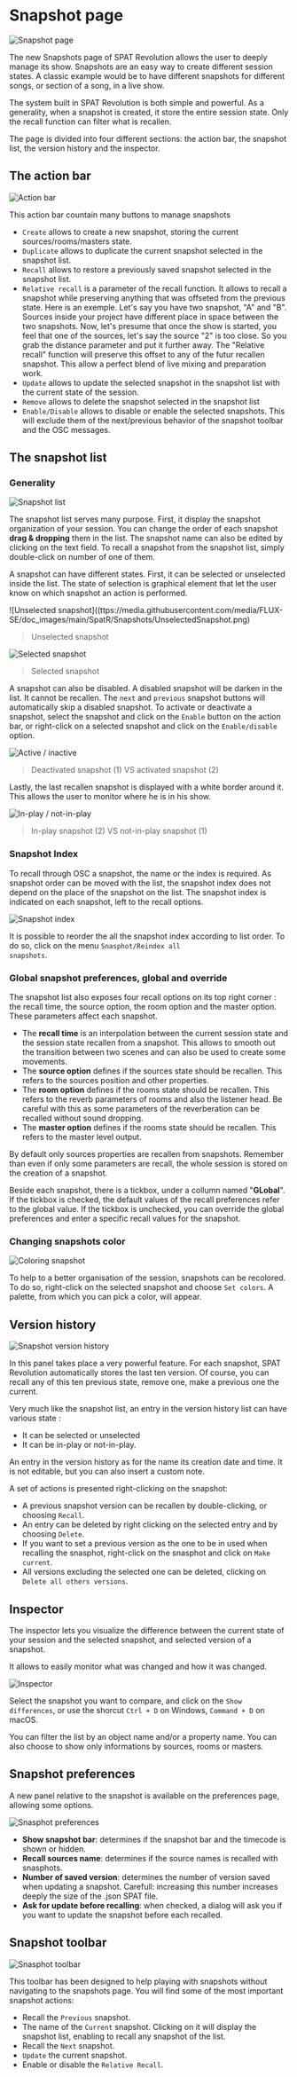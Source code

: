 # Snapshot page

![Snapshot page](https://media.githubusercontent.com/media/FLUX-SE/doc_images/main/SpatR/Snapshots/Page.png)

The new Snapshots page of SPAT Revolution allows the user to deeply manage its show. Snapshots are an easy way to create different session states. A classic example would be to have different snapshots for different songs, or section of a song, in a live show.

The system built in SPAT Revolution is both simple and powerful. As a generality, when a snapshot is created, it store the entire session state. Only the recall function can filter what is recallen.

The page is divided into four different sections: the action bar, the snapshot list, the version history and the inspector.

## The action bar

![Action bar](https://media.githubusercontent.com/media/FLUX-SE/doc_images/main/SpatR/Snapshots/ActionBar.png)

This action bar countain many buttons to manage snapshots

- <code>Create</code> allows to create a new snapshot, storing the current sources/rooms/masters state.
- <code>Duplicate</code> allows to duplicate the current snapshot selected in the snapshot list.
- <code>Recall</code> allows to restore a previously saved snapshot selected in the snapshot list.
- <code>Relative recall</code> is a parameter of the recall function. It allows to recall a snapshot while preserving anything that was offseted from the previous state. Here is an exemple. Let's say you have two snapshot, "A" and "B". Sources inside your project have different place in space between the two snapshots. Now, let's presume that once the show is started, you feel that one of the sources, let's say the source "2" is too close. So you grab the distance parameter and put it further away. The "Relative recall" function will preserve this offset to any of the futur recallen snapshot. This allow a perfect blend of live mixing and preparation work.
- <code>Update</code> allows to update the selected snapshot in the snapshot list with the current state of the session.
- <code>Remove</code> allows to delete the snapshot selected in the snapshot list
- <code>Enable/Disable</code> allows to disable or enable the selected snapshots. This will exclude them of the next/previous behavior of the snapshot toolbar and the OSC messages.

## The snapshot list

### Generality

![Snapshot list](https://media.githubusercontent.com/media/FLUX-SE/doc_images/main/SpatR/Snapshots/SnapshotsList.png)

The snapshot list serves many purpose. First, it display the snapshot organization of your session. You can change the order of each snapshot **drag & dropping** them in the list. The snapshot name can also be edited by clicking on the text field. To recall a snapshot from the snapshot list, simply double-click on number of one of them.

A snapshot can have different states. First, it can be selected or unselected inside the list. The state of selection is graphical element that let the user know on which snapshot an action is performed.

![Unselected snapshot]((ttps://media.githubusercontent.com/media/FLUX-SE/doc_images/main/SpatR/Snapshots/UnselectedSnapshot.png)
> Unselected snapshot

![Selected snapshot](https://media.githubusercontent.com/media/FLUX-SE/doc_images/main/SpatR/Snapshots/SelectedSnapshot.png)
> Selected snapshot

A snapshot can also be disabled. A disabled snapshot will be darken in the list. It cannot be recallen. The <code>next</code> and <code>previous</code> snapshot buttons will automatically skip a disabled snapshot. To activate or deactivate a snapshot, select the snapshot and click on the <code>Enable</code> button on the action bar, or right-click on a selected snapshot and click on the <code>Enable/disable</code> option.

![Active / inactive](https://media.githubusercontent.com/media/FLUX-SE/doc_images/main/SpatR/Snapshots/SnapshotEnableDisable.png)
> Deactivated snapshot (1) VS activated snapshot (2)

Lastly, the last recallen snapshot is displayed with a white border around it. This allows the user to monitor where he is in his show.

![In-play / not-in-play](https://media.githubusercontent.com/media/FLUX-SE/doc_images/main/SpatR/Snapshots/SnasphotRecalled.png)
> In-play snapshot (2) VS not-in-play snapshot (1)

### Snapshot Index

To recall through OSC a snapshot, the name or the index is required. As snapshot order can be moved with the list, the snapshot index does not depend on the place of the snapshot on the list. The snapshot index is indicated on each snapshot, left to the recall options.

![Snapshot index](https://media.githubusercontent.com/media/FLUX-SE/doc_images/main/SpatR/Snapshots/SelectedSnapshot.png)

It is possible to reorder the all the snapshot index according to list order. To do so, click on the menu <code>Snasphot/Reindex all snapshots</code>.

### Global snapshot preferences, global and override

The snapshot list also exposes four recall options on its top right corner : the recall time, the source option, the room option and the master option. These parameters affect each snapshot.

- The **recall time** is an interpolation between the current session state and the session state recallen from a snapshot. This allows to smooth out the transition between two scenes and can also be used to create some movements.
- The **source option** defines if the sources state should be recallen. This refers to the sources position and other properties.
- The **room option** defines if the rooms state should be recallen. This refers to the reverb parameters of rooms and also the listener head. Be careful with this as some parameters of the reverberation can be recalled without sound dropping.
- The **master option** defines if the rooms state should be recallen. This refers to the master level output.

By default only sources properties are recallen from snapshots. Remember than even if only some parameters are recall, the whole session is stored on the creation of a snapshot.

Beside each snapshot, there is a tickbox, under a collumn named "**GLobal**". If the tickbox is checked, the default values of the recall preferences refer to the global value. If the tickbox is unchecked, you can override the global preferences and enter a specific recall values for the snapshot.

### Changing snapshots color

![Coloring snapshot](https://media.githubusercontent.com/media/FLUX-SE/doc_images/main/SpatR/Snapshots/SnapshotColor.png)

To help to a better organisation of the session, snapshots can be recolored. To do so, right-click on the selected snapshot and choose <code>Set colors</code>. A palette, from which you can pick a color, will appear. 

## Version history

![Snapshot version history](https://media.githubusercontent.com/media/FLUX-SE/doc_images/main/SpatR/Snapshots/VersionHistory.png)

In this panel takes place a very powerful feature. For each snapshot, SPAT Revolution automatically stores the last ten version. Of course, you can recall any of this ten previous state, remove one, make a previous one the current.

Very much like the snapshot list, an entry in the version history list can have various state :

- It can be selected or unselected
- It can be in-play or not-in-play.

An entry in the version history as for the name its creation date and time. It is not editable, but you can also insert a custom note.

A set of actions is presented right-clicking on the snapshot:
  - A previous snapshot version can be recallen by double-clicking, or choosing <code>Recall</code>.
  - An entry can be deleted by right clicking on the selected entry and by choosing <code>Delete</code>.
  - If you want to set a previous version as the one to be in used when recalling the snasphot, right-click on the snasphot and click on <code>Make current</code>.
  - All versions excluding the selected one can be deleted, clicking on <code>Delete all others versions</code>.

## Inspector

The inspector lets you visualize the difference between the current state of your session and the selected snapshot, and selected version of a snapshot.

It allows to easily monitor what was changed and how it was changed.

![Inspector](https://media.githubusercontent.com/media/FLUX-SE/doc_images/main/SpatR/Snapshots/Inspector.png)

Select the snapshot you want to compare, and click on the <code>Show differences</code>, or use the shorcut <code>Ctrl + D</code> on Windows, <code>Command + D</code> on macOS.

You can filter the list by an object name and/or a property name. You can also choose to show only informations by sources, rooms or masters.


## Snapshot preferences

A new panel relative to the snapshot is available on the preferences page, allowing some options.

![Snasphot preferences](https://media.githubusercontent.com/media/FLUX-SE/doc_images/main/SpatR/Preference/Snapshot.png)

- **Show snapshot bar**: determines if the snapshot bar and the timecode is shown or hidden.
- **Recall sources name**: determines if the source names is recalled with snasphots.
- **Number of saved version**: determines the number of version saved when updating a snapshot. Carefull: increasing this number increases deeply the size of the .json SPAT file. 
- **Ask for update before recalling**: when checked, a dialog will ask you if you want to update the snapshot before each recalled.


## Snapshot toolbar

![Snasphot toolbar](https://media.githubusercontent.com/media/FLUX-SE/doc_images/main/SpatR/Generic/SnapshotToolbar.png)

This toolbar has been designed to help playing with snapshots without navigating to the snapshots page. You will find some of the most important snapshot actions:
- Recall the <code>Previous</code> snapshot.
- The name of the <code>Current</code> snapshot. Clicking on it will display the snapshot list, enabling to recall any snapshot of the list.
- Recall the <code>Next</code> snapshot.
- <code>Update</code> the current snapshot.
- Enable or disable the <code>Relative Recall</code>.
